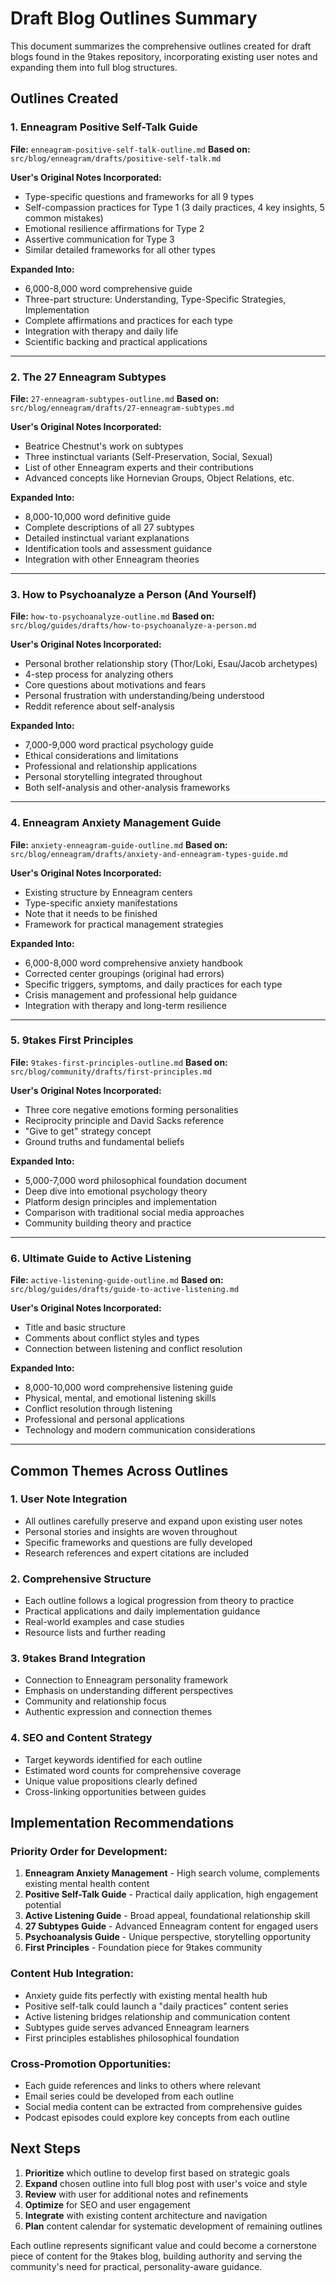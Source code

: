# Draft Blog Outlines Summary

This document summarizes the comprehensive outlines created for draft blogs found in the 9takes repository, incorporating existing user notes and expanding them into full blog structures.

## Outlines Created

### 1. Enneagram Positive Self-Talk Guide
**File:** `enneagram-positive-self-talk-outline.md`
**Based on:** `src/blog/enneagram/drafts/positive-self-talk.md`

**User's Original Notes Incorporated:**
- Type-specific questions and frameworks for all 9 types
- Self-compassion practices for Type 1 (3 daily practices, 4 key insights, 5 common mistakes)
- Emotional resilience affirmations for Type 2
- Assertive communication for Type 3
- Similar detailed frameworks for all other types

**Expanded Into:**
- 6,000-8,000 word comprehensive guide
- Three-part structure: Understanding, Type-Specific Strategies, Implementation
- Complete affirmations and practices for each type
- Integration with therapy and daily life
- Scientific backing and practical applications

---

### 2. The 27 Enneagram Subtypes
**File:** `27-enneagram-subtypes-outline.md`
**Based on:** `src/blog/enneagram/drafts/27-enneagram-subtypes.md`

**User's Original Notes Incorporated:**
- Beatrice Chestnut's work on subtypes
- Three instinctual variants (Self-Preservation, Social, Sexual)
- List of other Enneagram experts and their contributions
- Advanced concepts like Hornevian Groups, Object Relations, etc.

**Expanded Into:**
- 8,000-10,000 word definitive guide
- Complete descriptions of all 27 subtypes
- Detailed instinctual variant explanations
- Identification tools and assessment guidance
- Integration with other Enneagram theories

---

### 3. How to Psychoanalyze a Person (And Yourself)
**File:** `how-to-psychoanalyze-outline.md`
**Based on:** `src/blog/guides/drafts/how-to-psychoanalyze-a-person.md`

**User's Original Notes Incorporated:**
- Personal brother relationship story (Thor/Loki, Esau/Jacob archetypes)
- 4-step process for analyzing others
- Core questions about motivations and fears
- Personal frustration with understanding/being understood
- Reddit reference about self-analysis

**Expanded Into:**
- 7,000-9,000 word practical psychology guide
- Ethical considerations and limitations
- Professional and relationship applications
- Personal storytelling integrated throughout
- Both self-analysis and other-analysis frameworks

---

### 4. Enneagram Anxiety Management Guide
**File:** `anxiety-enneagram-guide-outline.md`
**Based on:** `src/blog/enneagram/drafts/anxiety-and-enneagram-types-guide.md`

**User's Original Notes Incorporated:**
- Existing structure by Enneagram centers
- Type-specific anxiety manifestations
- Note that it needs to be finished
- Framework for practical management strategies

**Expanded Into:**
- 6,000-8,000 word comprehensive anxiety handbook
- Corrected center groupings (original had errors)
- Specific triggers, symptoms, and daily practices for each type
- Crisis management and professional help guidance
- Integration with therapy and long-term resilience

---

### 5. 9takes First Principles
**File:** `9takes-first-principles-outline.md`
**Based on:** `src/blog/community/drafts/first-principles.md`

**User's Original Notes Incorporated:**
- Three core negative emotions forming personalities
- Reciprocity principle and David Sacks reference
- "Give to get" strategy concept
- Ground truths and fundamental beliefs

**Expanded Into:**
- 5,000-7,000 word philosophical foundation document
- Deep dive into emotional psychology theory
- Platform design principles and implementation
- Comparison with traditional social media approaches
- Community building theory and practice

---

### 6. Ultimate Guide to Active Listening
**File:** `active-listening-guide-outline.md`
**Based on:** `src/blog/guides/drafts/guide-to-active-listening.md`

**User's Original Notes Incorporated:**
- Title and basic structure
- Comments about conflict styles and types
- Connection between listening and conflict resolution

**Expanded Into:**
- 8,000-10,000 word comprehensive listening guide
- Physical, mental, and emotional listening skills
- Conflict resolution through listening
- Professional and personal applications
- Technology and modern communication considerations

---

## Common Themes Across Outlines

### 1. **User Note Integration**
- All outlines carefully preserve and expand upon existing user notes
- Personal stories and insights are woven throughout
- Specific frameworks and questions are fully developed
- Research references and expert citations are included

### 2. **Comprehensive Structure**
- Each outline follows a logical progression from theory to practice
- Practical applications and daily implementation guidance
- Real-world examples and case studies
- Resource lists and further reading

### 3. **9takes Brand Integration**
- Connection to Enneagram personality framework
- Emphasis on understanding different perspectives
- Community and relationship focus
- Authentic expression and connection themes

### 4. **SEO and Content Strategy**
- Target keywords identified for each outline
- Estimated word counts for comprehensive coverage
- Unique value propositions clearly defined
- Cross-linking opportunities between guides

## Implementation Recommendations

### Priority Order for Development:
1. **Enneagram Anxiety Management** - High search volume, complements existing mental health content
2. **Positive Self-Talk Guide** - Practical daily application, high engagement potential
3. **Active Listening Guide** - Broad appeal, foundational relationship skill
4. **27 Subtypes Guide** - Advanced Enneagram content for engaged users
5. **Psychoanalysis Guide** - Unique perspective, storytelling opportunity
6. **First Principles** - Foundation piece for 9takes community

### Content Hub Integration:
- Anxiety guide fits perfectly with existing mental health hub
- Positive self-talk could launch a "daily practices" content series
- Active listening bridges relationship and communication content
- Subtypes guide serves advanced Enneagram learners
- First principles establishes philosophical foundation

### Cross-Promotion Opportunities:
- Each guide references and links to others where relevant
- Email series could be developed from each outline
- Social media content can be extracted from comprehensive guides
- Podcast episodes could explore key concepts from each outline

## Next Steps

1. **Prioritize** which outline to develop first based on strategic goals
2. **Expand** chosen outline into full blog post with user's voice and style
3. **Review** with user for additional notes and refinements
4. **Optimize** for SEO and user engagement
5. **Integrate** with existing content architecture and navigation
6. **Plan** content calendar for systematic development of remaining outlines

Each outline represents significant value and could become a cornerstone piece of content for the 9takes blog, building authority and serving the community's need for practical, personality-aware guidance.